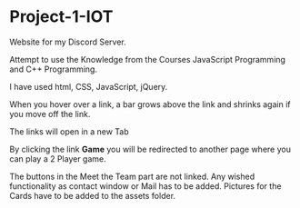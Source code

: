 # Project-1-IOT
Website for my Discord Server.

Attempt to use the Knowledge from the Courses JavaScript Programming and C++ Programming.

I have used html, CSS, JavaScript, jQuery.

When you hover over a link, a bar grows above the link and shrinks again if you move off the link.

The links will open in a new Tab 

By clicking the link **Game** you will be redirected to another page where you can play a 2 Player game.

The buttons in the Meet the Team part are not linked. Any wished functionality as contact window or Mail has to be added.
Pictures for the Cards have to be added to the assets folder.
